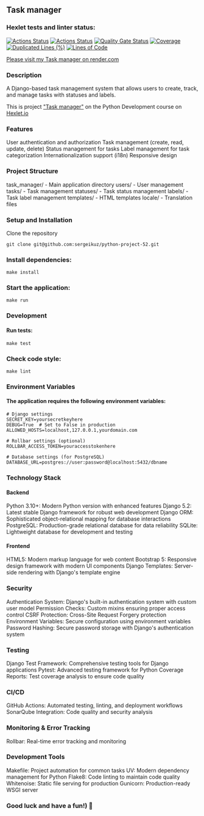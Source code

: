 ## Task manager

### Hexlet tests and linter status:
[![Actions Status](https://github.com/sergeikuz/python-project-52/actions/workflows/hexlet-check.yml/badge.svg)](https://github.com/sergeikuz/python-project-52/actions)
[![Actions Status](https://github.com/sergeikuz/python-project-52/actions/workflows/ci.yml/badge.svg)](https://github.com/sergeikuz/python-project-52/actions)
[![Quality Gate Status](https://sonarcloud.io/api/project_badges/measure?project=sergeikuz_python-project-52&metric=alert_status)](https://sonarcloud.io/summary/new_code?id=sergeikuz_python-project-52)
[![Coverage](https://sonarcloud.io/api/project_badges/measure?project=sergeikuz_python-project-52&metric=coverage)](https://sonarcloud.io/summary/new_code?id=sergeikuz_python-project-52)
[![Duplicated Lines (%)](https://sonarcloud.io/api/project_badges/measure?project=sergeikuz_python-project-52&metric=duplicated_lines_density)](https://sonarcloud.io/summary/new_code?id=sergeikuz_python-project-52)
[![Lines of Code](https://sonarcloud.io/api/project_badges/measure?project=sergeikuz_python-project-52&metric=ncloc)](https://sonarcloud.io/summary/new_code?id=sergeikuz_python-project-52)

[Please visit my Task manager on render.com](https://python-project-52-i3tm.onrender.com)

### Description
A Django-based task management system that allows users to create, track, and manage tasks with statuses and labels.

This is project ["Task manager"](https://ru.hexlet.io/programs/python/projects/52) on the Python Development course on [Hexlet.io](https://ru.hexlet.io/programs/python)

### Features
User authentication and authorization
Task management (create, read, update, delete)
Status management for tasks
Label management for task categorization
Internationalization support (i18n)
Responsive design

### Project Structure
task_manager/ - Main application directory
users/ - User management
tasks/ - Task management
statuses/ - Task status management
labels/ - Task label management
templates/ - HTML templates
locale/ - Translation files

### Setup and Installation
Clone the repository
```
git clone git@github.com:sergeikuz/python-project-52.git
```
### Install dependencies:
```
make install
```
### Start the application:
```
make run
```
### Development
#### Run tests:
```
make test
```
### Check code style:
```
make lint
```
### Environment Variables
#### The application requires the following environment variables:
```
# Django settings
SECRET_KEY=yoursecretkeyhere
DEBUG=True  # Set to False in production
ALLOWED_HOSTS=localhost,127.0.0.1,yourdomain.com

# Rollbar settings (optional)
ROLLBAR_ACCESS_TOKEN=youraccesstokenhere

# Database settings (for PostgreSQL)
DATABASE_URL=postgres://user:password@localhost:5432/dbname
```
### Technology Stack
#### Backend
Python 3.10+: Modern Python version with enhanced features
Django 5.2: Latest stable Django framework for robust web development
Django ORM: Sophisticated object-relational mapping for database interactions
PostgreSQL: Production-grade relational database for data reliability
SQLite: Lightweight database for development and testing

#### Frontend
HTML5: Modern markup language for web content
Bootstrap 5: Responsive design framework with modern UI components
Django Templates: Server-side rendering with Django's template engine

### Security
Authentication System: Django's built-in authentication system with custom user model
Permission Checks: Custom mixins ensuring proper access control
CSRF Protection: Cross-Site Request Forgery protection
Environment Variables: Secure configuration using environment variables
Password Hashing: Secure password storage with Django's authentication system

### Testing
Django Test Framework: Comprehensive testing tools for Django applications
Pytest: Advanced testing framework for Python
Coverage Reports: Test coverage analysis to ensure code quality

### CI/CD
GitHub Actions: Automated testing, linting, and deployment workflows
SonarQube Integration: Code quality and security analysis

### Monitoring & Error Tracking
Rollbar: Real-time error tracking and monitoring

### Development Tools
Makefile: Project automation for common tasks
UV: Modern dependency management for Python
Flake8: Code linting to maintain code quality
Whitenoise: Static file serving for production
Gunicorn: Production-ready WSGI server

### Good luck and have a fun!) 🤚